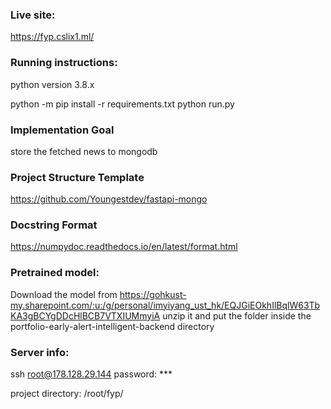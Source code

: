 ### Live site:
https://fyp.cslix1.ml/

### Running instructions:

python version 3.8.x

python -m pip install -r requirements.txt
python run.py

### Implementation Goal ###
store the fetched news to mongodb

### Project Structure Template ###
https://github.com/Youngestdev/fastapi-mongo

### Docstring Format ###
https://numpydoc.readthedocs.io/en/latest/format.html

### Pretrained model:
Download the model from
https://gohkust-my.sharepoint.com/:u:/g/personal/imyiyang_ust_hk/EQJGiEOkhIlBqlW63TbKA3gBCYgDDcHlBCB7VTXIUMmyiA
unzip it and put the folder inside the portfolio-early-alert-intelligent-backend directory


### Server info:
ssh root@178.128.29.144
password: ***

project directory: /root/fyp/
